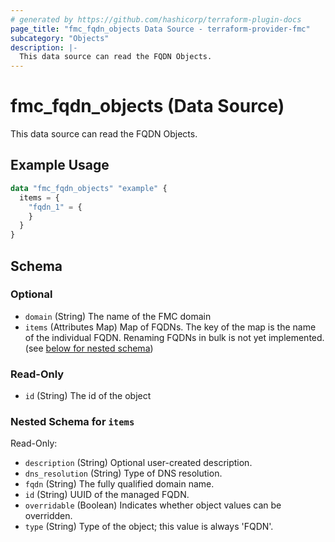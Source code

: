 ```yaml
---
# generated by https://github.com/hashicorp/terraform-plugin-docs
page_title: "fmc_fqdn_objects Data Source - terraform-provider-fmc"
subcategory: "Objects"
description: |-
  This data source can read the FQDN Objects.
---
```


# fmc_fqdn_objects (Data Source)

This data source can read the FQDN Objects.

## Example Usage

```terraform
data "fmc_fqdn_objects" "example" {
  items = {
    "fqdn_1" = {
    }
  }
}
```

<!-- schema generated by tfplugindocs -->
## Schema

### Optional

- `domain` (String) The name of the FMC domain
- `items` (Attributes Map) Map of FQDNs. The key of the map is the name of the individual FQDN. Renaming FQDNs in bulk is not yet implemented. (see [below for nested schema](#nestedatt--items))

### Read-Only

- `id` (String) The id of the object

<a id="nestedatt--items"></a>
### Nested Schema for `items`

Read-Only:

- `description` (String) Optional user-created description.
- `dns_resolution` (String) Type of DNS resolution.
- `fqdn` (String) The fully qualified domain name.
- `id` (String) UUID of the managed FQDN.
- `overridable` (Boolean) Indicates whether object values can be overridden.
- `type` (String) Type of the object; this value is always 'FQDN'.
